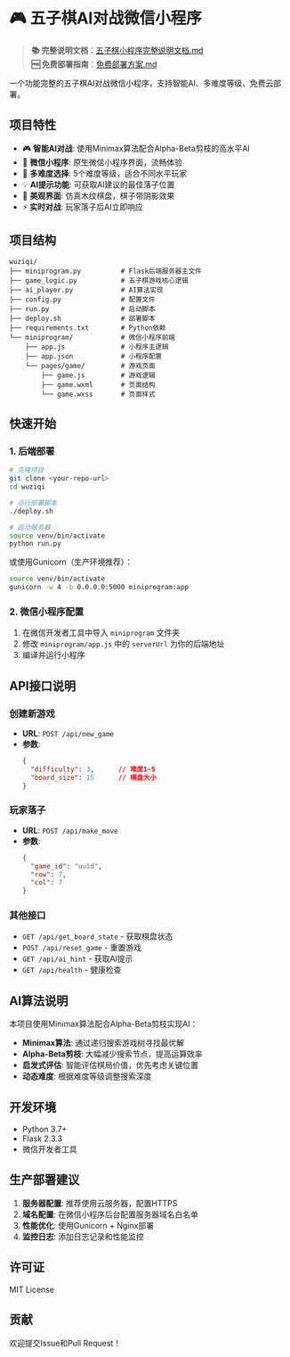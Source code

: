 # 🎮 五子棋AI对战微信小程序

> **📚 完整说明文档**：[五子棋小程序完整说明文档.md](./五子棋小程序完整说明文档.md)  
> **🆓 免费部署指南**：[免费部署方案.md](./免费部署方案.md)

一个功能完整的五子棋AI对战微信小程序，支持智能AI、多难度等级、免费云部署。

## 项目特性

- 🎮 **智能AI对战**: 使用Minimax算法配合Alpha-Beta剪枝的高水平AI
- 📱 **微信小程序**: 原生微信小程序界面，流畅体验  
- 🎯 **多难度选择**: 5个难度等级，适合不同水平玩家
- 💡 **AI提示功能**: 可获取AI建议的最佳落子位置
- 🎨 **美观界面**: 仿真木纹棋盘，棋子带阴影效果
- ⚡ **实时对战**: 玩家落子后AI立即响应

## 项目结构

```
wuziqi/
├── miniprogram.py          # Flask后端服务器主文件
├── game_logic.py           # 五子棋游戏核心逻辑
├── ai_player.py            # AI算法实现
├── config.py               # 配置文件
├── run.py                  # 启动脚本
├── deploy.sh               # 部署脚本
├── requirements.txt        # Python依赖
└── miniprogram/            # 微信小程序前端
    ├── app.js              # 小程序主逻辑
    ├── app.json            # 小程序配置
    └── pages/game/         # 游戏页面
        ├── game.js         # 游戏逻辑
        ├── game.wxml       # 页面结构
        └── game.wxss       # 页面样式
```

## 快速开始

### 1. 后端部署

```bash
# 克隆项目
git clone <your-repo-url>
cd wuziqi

# 运行部署脚本
./deploy.sh

# 启动服务器
source venv/bin/activate
python run.py
```

或使用Gunicorn（生产环境推荐）：
```bash
source venv/bin/activate
gunicorn -w 4 -b 0.0.0.0:5000 miniprogram:app
```

### 2. 微信小程序配置

1. 在微信开发者工具中导入 `miniprogram` 文件夹
2. 修改 `miniprogram/app.js` 中的 `serverUrl` 为你的后端地址
3. 编译并运行小程序

## API接口说明

### 创建新游戏
- **URL**: `POST /api/new_game`
- **参数**: 
  ```json
  {
    "difficulty": 3,      // 难度1-5
    "board_size": 15      // 棋盘大小
  }
  ```

### 玩家落子
- **URL**: `POST /api/make_move`
- **参数**: 
  ```json
  {
    "game_id": "uuid",
    "row": 7,
    "col": 7
  }
  ```

### 其他接口
- `GET /api/get_board_state` - 获取棋盘状态
- `POST /api/reset_game` - 重置游戏  
- `GET /api/ai_hint` - 获取AI提示
- `GET /api/health` - 健康检查

## AI算法说明

本项目使用Minimax算法配合Alpha-Beta剪枝实现AI：

- **Minimax算法**: 通过递归搜索游戏树寻找最优解
- **Alpha-Beta剪枝**: 大幅减少搜索节点，提高运算效率
- **启发式评估**: 智能评估棋局价值，优先考虑关键位置
- **动态难度**: 根据难度等级调整搜索深度

## 开发环境

- Python 3.7+
- Flask 2.3.3
- 微信开发者工具

## 生产部署建议

1. **服务器配置**: 推荐使用云服务器，配置HTTPS
2. **域名配置**: 在微信小程序后台配置服务器域名白名单
3. **性能优化**: 使用Gunicorn + Nginx部署
4. **监控日志**: 添加日志记录和性能监控

## 许可证

MIT License

## 贡献

欢迎提交Issue和Pull Request！